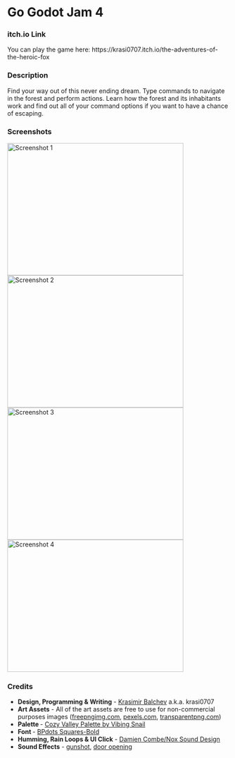 # Go Godot Jam 4
<h3>itch.io Link</h3>
<p>
You can play the game here: https://krasi0707.itch.io/the-adventures-of-the-heroic-fox
</p>
<h3>Description</h3>
<p>
Find your way out of this never ending dream. Type commands to navigate in the forest and perform actions. Learn how the forest and its inhabitants work and find out all of your command options if you want to have a chance of escaping.
</p>
<h3>Screenshots</h3>
<div>
<img src="https://img.itch.zone/aW1hZ2UvMjA2OTg0OS8xMjE3NDM5OS5wbmc=/original/ry5MVz.png" alt="Screenshot 1" width="400" height="300">
<img src="https://img.itch.zone/aW1hZ2UvMjA2OTg0OS8xMjE3NDM5Ni5wbmc=/original/GoAHR4.png" alt="Screenshot 2" width="400" height="300">
<img src="https://img.itch.zone/aW1hZ2UvMjA2OTg0OS8xMjE3NDM5OC5wbmc=/original/pWD5Bz.png" alt="Screenshot 3" width="400" height="300">
<img src="https://img.itch.zone/aW1hZ2UvMjA2OTg0OS8xMjE3NDM5Ny5wbmc=/original/Mqv3mI.png" alt="Screenshot 4" width="400" height="300">
</div>
<h3>Credits</h3>
<ul>
<li><strong>Design, Programming & Writing</strong> - <a href="https://krasi0707.itch.io/">Krasimir Balchev</a> a.k.a. krasi0707</li>
<li><strong>Art Assets</strong> - All of the art assets are free to use for non-commercial purposes images (<a href="https://freepngimg.com/" target="_blank">freepngimg.com</a>, <a href="https://www.pexels.com/" target="_blank">pexels.com</a>, <a href="https://www.transparentpng.com" target="_blank">transparentpng.com</a>)</li><li><strong>Palette </strong>- <a href="https://lospec.com/palette-list/cozy-valley" target="_blank">Cozy Valley Palette by Vibing Snail<br></a></li><li><strong></strong><strong>Font </strong>- <a href="https://www.1001fonts.com/bpdots-font.html" target="_blank">BPdots Squares-Bold</a></li><li><strong>Humming, Rain Loops & UI Click</strong> - <a href="https://www.instagram.com/noxsounddesign/" target="_blank">Damien Combe/Nox Sound Design</a></li><li><strong>Sound Effects</strong> - <a href="https://freesound.org/people/coolguy244e/sounds/266915/" target="_blank">gunshot</a>, <a href="https://freesound.org/people/DWOBoyle/sounds/151577/" target="_blank">door opening</a><a href="https://freesound.org/people/DWOBoyle/sounds/151577/" target="_blank"></a></li>
</ul>
